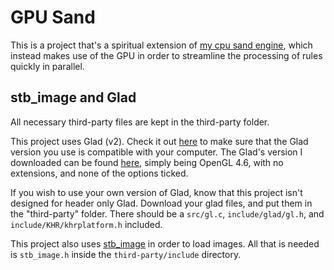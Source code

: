# GPU Sand

This is a project that's a spiritual extension of [my cpu sand engine](https://github.com/zandgall/generic-sand), which instead makes use of the GPU in order to streamline the processing of rules quickly in parallel. 

## stb_image and Glad

All necessary third-party files are kept in the third-party folder.

This project uses Glad (v2). Check it out [here](https://gen.glad.sh/) to make sure that the Glad version you use is compatible with your computer.
The Glad's version I downloaded can be found [here](https://gen.glad.sh/#generator=c&api=gl%3D4.6&profile=gl%3Dcompatibility%2Cgles1%3Dcommon), simply being OpenGL 4.6, with no extensions, and none of the options ticked.

If you wish to use your own version of Glad, know that this project isn't designed for header only Glad. Download your glad files, and put them in the "third-party" folder. There should be a `src/gl.c`, `include/glad/gl.h`, and `include/KHR/khrplatform.h` included.

This project also uses [stb_image](https://github.com/nothings/stb) in order to load images. All that is needed is `stb_image.h` inside the `third-party/include` directory.
